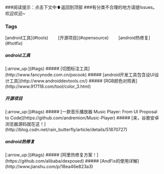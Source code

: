 ###阅读提示：点击下文中:arrow_up:返回到顶部
###有分类不合理的地方请提Issues。欢迎欢迎~

<h3 id='tags'>Tags</h3>
[android工具](#tools)&emsp;&emsp;
[开源项目](#opensource)&emsp;&emsp;
[android热修复](#hotfix)&emsp;&emsp;

<h5 id='tools'>android工具</h5>[:arrow_up:](#tags)
##### [切图标注工具](http://www.fancynode.com.cn/pxcook)
##### [android开发工具包含设UI设计工具](http://www.androiddevtools.cn/)
##### [RGB颜色对照表](http://www.917118.com/tool/color_3.html)

<h5 id='opensource'>开源项目</h5>[:arrow_up:](#tags)
##### [一款音乐播放器 Music Player: From UI Proposal to Code](https://github.com/andremion/Music-Player)
##### [来，谷歌安卓浏览器源码就在这！](http://blog.csdn.net/rain_butterfly/article/details/51870727)

<h5 id='hotfix'>android热修复</h5>[:arrow_up:](#tags)
##### [阿里热修复方案！](https://github.com/alibaba/dexposed)
##### [AndFix的使用详解](http://www.jianshu.com/p/18ea46e823a3)